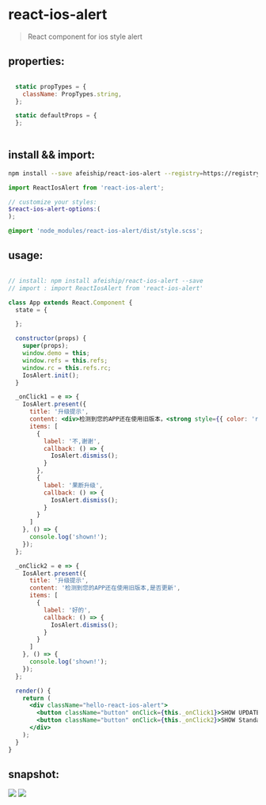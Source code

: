 # react-ios-alert
> React component for ios style alert

## properties:
```javascript

  static propTypes = {
    className: PropTypes.string,
  };

  static defaultProps = {
  };
  
```

## install && import:
```bash
npm install --save afeiship/react-ios-alert --registry=https://registry.npm.taobao.org
```

```js
import ReactIosAlert from 'react-ios-alert';
```

```scss
// customize your styles:
$react-ios-alert-options:(
);

@import 'node_modules/react-ios-alert/dist/style.scss';
```


## usage:
```jsx

// install: npm install afeiship/react-ios-alert --save
// import : import ReactIosAlert from 'react-ios-alert'

class App extends React.Component {
  state = {

  };

  constructor(props) {
    super(props);
    window.demo = this;
    window.refs = this.refs;
    window.rc = this.refs.rc;
    IosAlert.init();
  }

  _onClick1 = e => {
    IosAlert.present({
      title: '升级提示',
      content: <div>检测到您的APP还在使用旧版本，<strong style={{ color: 'red' }}>是否更新</strong>？</div>,
      items: [
        {
          label: '不,谢谢',
          callback: () => {
            IosAlert.dismiss();
          }
        },
        {
          label: '果断升级',
          callback: () => {
            IosAlert.dismiss();
          }
        }
      ]
    }, () => {
      console.log('shown!');
    });
  };

  _onClick2 = e => {
    IosAlert.present({
      title: '升级提示',
      content: '检测到您的APP还在使用旧版本,是否更新',
      items: [
        {
          label: '好的',
          callback: () => {
            IosAlert.dismiss();
          }
        }
      ]
    }, () => {
      console.log('shown!');
    });
  };

  render() {
    return (
      <div className="hello-react-ios-alert">
        <button className="button" onClick={this._onClick1}>SHOW UPDATE</button>
        <button className="button" onClick={this._onClick2}>SHOW Standard ALert</button>
      </div>
    );
  }
}

```

## snapshot:

![](https://ws4.sinaimg.cn/large/006tNbRwgy1fv1ys1zcnjj30fw0be74w.jpg)
![](https://ws1.sinaimg.cn/large/006tNbRwgy1fv1ysg5tbqj30gc0a0q3d.jpg)
